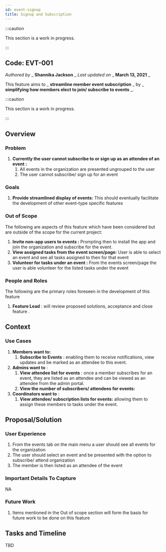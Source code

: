 ```yaml
---
id: event-signup
title: Signup and Subscription 
---
```


:::caution

This section is a work in progress.

:::

## Code: EVT-001


_Authored by_ _ **Shannika Jackson** _ _Last updated on_ _ **March 13, 2021** _

This feature aims to _ **streamline member event subscription** _ by _ **simplifying how members elect to join/ subscribe to events** _.

:::caution

This section is a work in progress.

:::

## Overview

### Problem

1. **Currently the user cannot subscribe to or sign up as an attendee of an event :**
    1. All events in the organization are presented ungrouped to the user
    2. The user cannot subscribe/ sign up for an event

### Goals

1. **Provide streamlined display of events:** This should eventually facilitate the development of other event-type specific features

### Out of Scope

The following are aspects of this feature which have been considered but are outside of the scope for the current project:

1. **Invite non-app users to events :** Prompting then to install the app and join the organization and subscribe for the event.
2. **View assigned tasks from the event screen/page:** User is able to select an event and see all tasks assigned to then for that event
3. **Volunteer for tasks under an event :** From the events screen/page the user is able volunteer for the listed tasks under the event

### People and Roles

The following are the primary roles foreseen in the development of this feature

1. **Feature Lead** : will review proposed solutions, acceptance and close feature .

## Context

### Use Cases

1. **Members want to:**
    1. **Subscribe to Events** : enabling them to receive notifications, view updates and be marked as an attendee to this event.
1. **Admins want to** :
    1. **View attendee list for events** : once a member subscribes for an event, they are listed as an attendee and can be viewed as an attendee from the admin portal.
    2. **View the number of subscribers/ attendees for events:**
1. **Coordinators want to** :
    1. **View attendee/ subscription lists for events:** allowing them to assign these members to tasks under the event.

## Proposal/Solution

### User Experience

1. From the events tab on the main menu a user should see all events for the organization
2. The user should select an event and be presented with the option to subscribe/ attend organization
3. The member is then listed as an attendee of the event

### Important Details To Capture

NA

### Future Work

1. Items mentioned in the Out of scope section will form the basis for future work to be done on this feature

## Tasks and Timeline

TBD